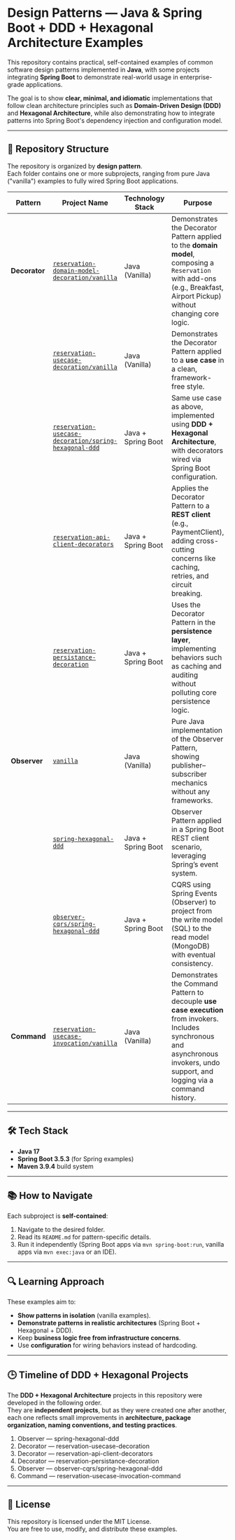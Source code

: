 # Design Patterns — Java & Spring Boot + DDD + Hexagonal Architecture Examples

This repository contains practical, self-contained examples of common software design patterns implemented in **Java**, with some projects integrating **Spring Boot** to demonstrate real-world usage in enterprise-grade applications.

The goal is to show **clear, minimal, and idiomatic** implementations that follow clean architecture principles such as **Domain-Driven Design (DDD)** and **Hexagonal Architecture**, while also demonstrating how to integrate patterns into Spring Boot's dependency injection and configuration model.

---

## 📂 Repository Structure

The repository is organized by **design pattern**.  
Each folder contains one or more subprojects, ranging from pure Java ("vanilla") examples to fully wired Spring Boot applications.

| Pattern    | Project Name                                                                                                                                                                      | Technology Stack | Purpose |
|------------|-----------------------------------------------------------------------------------------------------------------------------------------------------------------------------------|------------------|---------|
| **Decorator** | [`reservation-domain-model-decoration/vanilla`](https://github.com/gmartinez1985/design-patterns/tree/main/decorator/reservation-domain-decorator/vanilla/src/com/example/reservation)                 | Java (Vanilla) | Demonstrates the Decorator Pattern applied to the **domain model**, composing a `Reservation` with add-ons (e.g., Breakfast, Airport Pickup) without changing core logic. |
|            | [`reservation-usecase-decoration/vanilla`](https://github.com/gmartinez1985/design-patterns/tree/main/decorator/reservation-usecase-decoration/vanilla)                           | Java (Vanilla) | Demonstrates the Decorator Pattern applied to a **use case** in a clean, framework-free style. |
|            | [`reservation-usecase-decoration/spring-hexagonal-ddd`](https://github.com/gmartinez1985/design-patterns/tree/main/decorator/reservation-usecase-decoration/spring-hexagonal-ddd) | Java + Spring Boot | Same use case as above, implemented using **DDD + Hexagonal Architecture**, with decorators wired via Spring Boot configuration. |
|            | [`reservation-api-client-decorators`](https://github.com/gmartinez1985/design-patterns/tree/main/decorator/reservation-api-client-decorators/spring-hexagonal-ddd)                | Java + Spring Boot | Applies the Decorator Pattern to a **REST client** (e.g., PaymentClient), adding cross-cutting concerns like caching, retries, and circuit breaking. |
|            | [`reservation-persistance-decoration`](https://github.com/gmartinez1985/design-patterns/tree/main/decorator/reservation-persistance-decoration/spring-hexagonal-ddd)              | Java + Spring Boot | Uses the Decorator Pattern in the **persistence layer**, implementing behaviors such as caching and auditing without polluting core persistence logic. |
| **Observer** | [`vanilla`](https://github.com/gmartinez1985/design-patterns/tree/main/observer/vanilla)                                                                                          | Java (Vanilla) | Pure Java implementation of the Observer Pattern, showing publisher–subscriber mechanics without any frameworks. |
|            | [`spring-hexagonal-ddd`](https://github.com/gmartinez1985/design-patterns/tree/main/observer/spring-hexagonal-ddd)                                                                | Java + Spring Boot | Observer Pattern applied in a Spring Boot REST client scenario, leveraging Spring’s event system. |
|            | [`observer-cqrs/spring-hexagonal-ddd`](https://github.com/gmartinez1985/design-patterns/tree/main/observer/observer-cqrs)                                                                | Java + Spring Boot | CQRS using Spring Events (Observer) to project from the write model (SQL) to the read model (MongoDB) with eventual consistency. |
| **Command** | [`reservation-usecase-invocation/vanilla`](https://github.com/gmartinez1985/design-patterns/tree/main/command/reservation-usecase-invocation/vanilla) | Java (Vanilla) | Demonstrates the Command Pattern to decouple **use case execution** from invokers. Includes synchronous and asynchronous invokers, undo support, and logging via a command history. |

---

## 🛠️ Tech Stack

- **Java 17**
- **Spring Boot 3.5.3** (for Spring examples)
- **Maven 3.9.4** build system

---

## 📚 How to Navigate

Each subproject is **self-contained**:
1. Navigate to the desired folder.
2. Read its `README.md` for pattern-specific details.
3. Run it independently (Spring Boot apps via `mvn spring-boot:run`, vanilla apps via `mvn exec:java` or an IDE).

---

## 🔍 Learning Approach

These examples aim to:
- **Show patterns in isolation** (vanilla examples).
- **Demonstrate patterns in realistic architectures** (Spring Boot + Hexagonal + DDD).
- Keep **business logic free from infrastructure concerns**.
- Use **configuration** for wiring behaviors instead of hardcoding.

---

## 🕒 Timeline of DDD + Hexagonal Projects

The **DDD + Hexagonal Architecture** projects in this repository were developed in the following order.  
They are **independent projects**, but as they were created one after another, each one reflects small improvements in **architecture, package organization, naming conventions, and testing practices**.

1. Observer — spring-hexagonal-ddd
2. Decorator — reservation-usecase-decoration 
3. Decorator — reservation-api-client-decorators  
4. Decorator — reservation-persistance-decoration  
5. Observer — observer-cqrs/spring-hexagonal-ddd  
6. Command — reservation-usecase-invocation-command

---

## 📄 License
This repository is licensed under the MIT License.  
You are free to use, modify, and distribute these examples.

